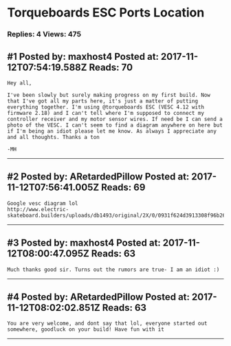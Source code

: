 # Torqueboards ESC Ports Location

### Replies: 4 Views: 475

## \#1 Posted by: maxhost4 Posted at: 2017-11-12T07:54:19.588Z Reads: 70

```
Hey all,

I've been slowly but surely making progress on my first build. Now that I've got all my parts here, it's just a matter of putting everything together. I'm using @torqueboards ESC (VESC 4.12 with firmware 2.18) and I can't tell where I'm supposed to connect my controller receiver and my motor sensor wires. If need be I can send a photo of the VESC. I can't seem to find a diagram anywhere on here but if I'm being an idiot please let me know. As always I appreciate any and all thoughts. Thanks a ton

-MH
```

---
## \#2 Posted by: ARetardedPillow Posted at: 2017-11-12T07:56:41.005Z Reads: 69

```
Google vesc diagram lol
http://www.electric-skateboard.builders/uploads/db1493/original/2X/0/0931f624d3913308f96b26c33fc368bdcc980cc8.PNG
```

---
## \#3 Posted by: maxhost4 Posted at: 2017-11-12T08:00:47.095Z Reads: 63

```
Much thanks good sir. Turns out the rumors are true- I am an idiot :)
```

---
## \#4 Posted by: ARetardedPillow Posted at: 2017-11-12T08:02:02.851Z Reads: 63

```
You are very welcome, and dont say that lol, everyone started out somewhere, goodluck on your build! Have fun with it
```

---
